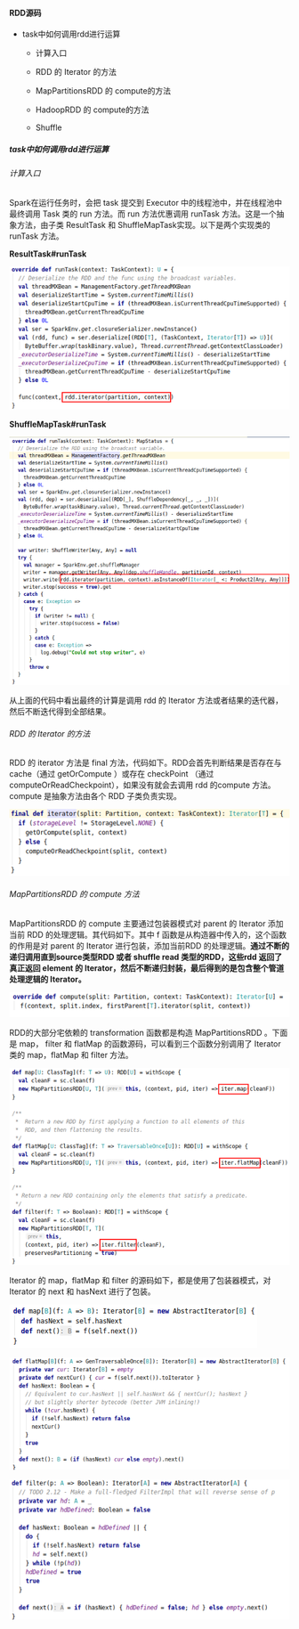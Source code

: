 #### RDD源码

- task中如何调用rdd进行运算
  
  - 计算入口
  
  - RDD 的 Iterator 的方法
  
  - MapPartitionsRDD 的 compute的方法
  
  - HadoopRDD 的 compute的方法
  
  - Shuffle

##### task中如何调用rdd进行运算

###### 计算入口

Spark在运行任务时，会把 task 提交到 Executor 中的线程池中，并在线程池中最终调用 Task 类的 run 方法。而 run 方法优惠调用 runTask 方法。这是一个抽象方法，由子类 ResultTask 和 ShuffleMapTask实现。以下是两个实现类的 runTask 方法。<br>

**ResultTask#runTask**

![](img/ResultTask_runTask.png)<br>

**ShuffleMapTask#runTask**<br>

![](img/ShuffleMapTask_runTask.png)<br>

从上面的代码中看出最终的计算是调用 rdd 的 Iterator 方法或者结果的迭代器，然后不断迭代得到全部结果。

###### RDD 的 Iterator 的方法

RDD 的 iterator 方法是 final 方法，代码如下。RDD会首先判断结果是否存在与cache（通过 getOrCompute ）或存在 checkPoint （通过 computeOrReadCheckpoint），如果没有就会去调用 rdd 的compute 方法。compute 是抽象方法由各个 RDD 子类负责实现。

![](img/RDD_iterator.png)

###### MapPartitionsRDD 的 compute 方法

MapPartitionsRDD 的 compute 主要通过包装器模式对 parent 的 Iterator 添加当前 RDD 的处理逻辑。其代码如下。其中 f 函数是从构造器中传入的，这个函数的作用是对 parent 的 Iterator 进行包装，添加当前RDD 的处理逻辑。**通过不断的递归调用直到source类型RDD 或者 shuffle read 类型的RDD，这些rdd 返回了真正返回 element 的 Iterator，然后不断递归封装，最后得到的是包含整个管道处理逻辑的 Iterator。**

![](img/MapPartitionsRDD_compute.png)<br>

RDD的大部分宅依赖的 transformation 函数都是构造 MapPartitionsRDD 。下面是 map， filter 和 flatMap 的函数源码，可以看到三个函数分别调用了 Iterator 类的 map，flatMap 和 filter 方法。

![](img/RDD_map_flatMap_filter.png)<br>

Iterator 的 map，flatMap 和 filter 的源码如下，都是使用了包装器模式，对Iterator 的 next 和 hasNext 进行了包装。

![](img/Iterator_map.png)

![](img/Iterator_flatMap.png)

![](img/Iterator_filter.png)
